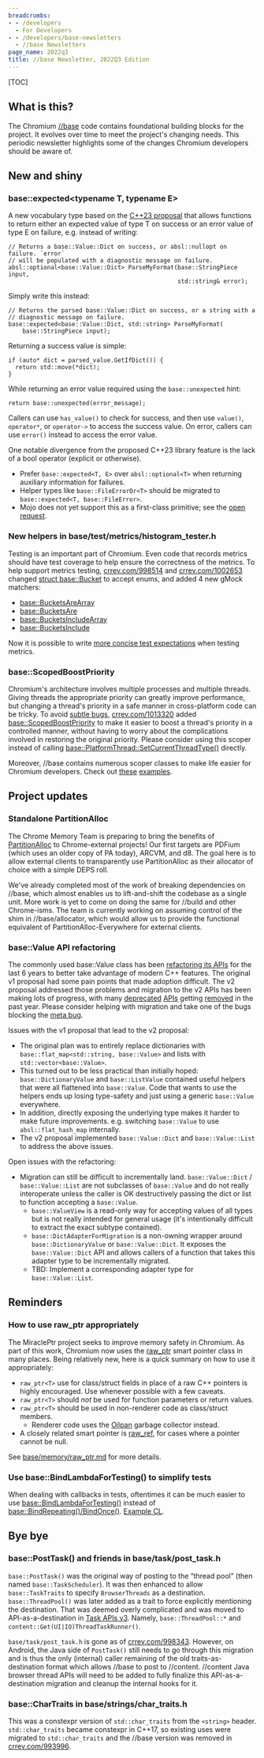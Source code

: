 ```yaml
---
breadcrumbs:
- - /developers
  - For Developers
- - /developers/base-newsletters
  - //base Newsletters
page_name: 2022q3
title: //base Newsletter, 2022Q3 Edition
---
```


[TOC]

## What is this?

The Chromium
[//base](https://chromium.googlesource.com/chromium/src/+/9e001703a2/base/) code
contains foundational building blocks for the project. It evolves over time to
meet the project's changing needs. This periodic newsletter highlights some of
the changes Chromium developers should be aware of.

## New and shiny

### base::expected<typename T, typename E>

A new vocabulary type based on the
[C++23 proposal](https://www.open-std.org/jtc1/sc22/wg21/docs/papers/2021/p0323r11.html)
that allows functions to return either an expected value of type T on success or
an error value of type E on failure, e.g. instead of writing:

```
// Returns a base::Value::Dict on success, or absl::nullopt on failure. `error`
// will be populated with a diagnostic message on failure.
absl::optional<base::Value::Dict> ParseMyFormat(base::StringPiece input,
                                                std::string& error);
```

Simply write this instead:

```
// Returns the parsed base::Value::Dict on success, or a string with a
// diagnostic message on failure.
base::expected<base::Value::Dict, std::string> ParseMyFormat(
    base::StringPiece input);

```

Returning a success value is simple:

```
if (auto* dict = parsed_value.GetIfDict()) {
  return std::move(*dict);
}
```

While returning an error value required using the `base::unexpected` hint:

```
return base::unexpected(error_message);
```

Callers can use `has_value()` to check for success, and then use `value()`,
`operator*`, or `operator->` to access the success value. On error, callers can
use `error()` instead to access the error value.

One notable divergence from the proposed C++23 library feature is the lack of a
bool operator (explicit or otherwise).

*   Prefer `base::expected<T, E>` over `absl::optional<T>` when returning
    auxiliary information for failures.
*   Helper types like `base::FileErrorOr<T>` should be migrated to
    `base::expected<T, base::FileError>`.
*   Mojo does not yet support this as a first-class primitive; see the
    [open request](https://crbug.com/1327821).

### New helpers in base/test/metrics/histogram\_tester.h

Testing is an important part of Chromium. Even code that records metrics should
have test coverage to help ensure the correctness of the metrics. To help
support metrics testing, [crrev.com/998514](https://crrev.com/998514) and
[crrev.com/1002653](https://rrev.com/1002653) changed
[struct base::Bucket](https://chromium.googlesource.com/chromium/src/+/9e001703a2/base/test/metrics/histogram_tester.h#200)
to accept enums, and added 4 new gMock matchers:

*   [base::BucketsAreArray](https://chromium.googlesource.com/chromium/src/+/9e001703a2/base/test/metrics/histogram_tester.h#241)
*   [base::BucketsAre](https://chromium.googlesource.com/chromium/src/+/9e001703a2/base/test/metrics/histogram_tester.h#248)
*   [base::BucketsIncludeArray](https://chromium.googlesource.com/chromium/src/+/9e001703a2/base/test/metrics/histogram_tester.h#265)
*   [base::BucketsInclude](https://chromium.googlesource.com/chromium/src/+/9e001703a2/base/test/metrics/histogram_tester.h#289)

Now it is possible to write
[more concise test expectations](https://chromium.googlesource.com/chromium/src/+/9e001703a2/components/password_manager/core/browser/store_metrics_reporter_unittest.cc#1058)
when testing metrics.

### base::ScopedBoostPriority

Chromium's architecture involves multiple processes and multiple threads. Giving
threads the appropriate priority can greatly improve performance, but changing a
thread's priority in a safe manner in cross-platform code can be tricky. To
avoid [subtle bugs](https://crbug.com/1335489),
[crrev.com/1013320](https://crrev.com/1013320) added
[base::ScopedBoostPriority](https://chromium.googlesource.com/chromium/src/+/9e001703a2/base/threading/scoped_thread_priority.h)
to make it easier to boost a thread's priority in a controlled manner, without
having to worry about the complications involved in restoring the original
priority. Please consider using this scoper instead of calling
[base::PlatformThread::SetCurrentThreadType()](https://chromium.googlesource.com/chromium/src/+/9e001703a2/base/threading/platform_thread.h#240)
directly.

Moreover, //base contains numerous scoper classes to make life easier for
Chromium developers. Check out
[these](https://chromium.googlesource.com/chromium/src/+/9e001703a2/base/files/scoped_temp_dir.h#8)
[examples](https://chromium.googlesource.com/chromium/src/+/9e001703a2/base/test/scoped_mock_clock_override.h#15).

## Project updates

### Standalone PartitionAlloc

The Chrome Memory Team is preparing to bring the benefits of
[PartitionAlloc](https://chromium.googlesource.com/chromium/src/+/9e001703a2/base/allocator/partition_allocator/PartitionAlloc.md)
to Chrome-external projects! Our first targets are PDFium (which uses an older
copy of PA today), ARCVM, and d8. The goal here is to allow external clients to
transparently use PartitionAlloc as their allocator of choice with a simple DEPS
roll.

We've already completed most of the work of breaking dependencies on //base,
which almost enables us to lift-and-shift the codebase as a single unit. More
work is yet to come on doing the same for //build and other Chrome-isms. The
team is currently working on assuming control of the shim in //base/allocator,
which would allow us to provide the functional equivalent of
PartitionAlloc-Everywhere for external clients.

### base::Value API refactoring

The commonly used base::Value class has been
[refactoring its APIs](https://docs.google.com/document/d/1CwYuMXnVQsRsghwVzEkWj9GZzfERputSLQaKx5xLhjQ/edit)
for the last 6 years to better take advantage of modern C++ features. The
original v1 proposal had some pain points that made adoption difficult. The v2
proposal addressed those problems and migration to the v2 APIs has been making
lots of progress, with many [deprecated](https://crbug.com/1187045)
[APIs](https://crbug.com/1187066) getting [removed](https://crbug.com/1187100)
in the past year. Please consider helping with migration and take one of the
bugs blocking the [meta bug](https://crbug.com/1187001).

Issues with the v1 proposal that lead to the v2 proposal:

*   The original plan was to entirely replace dictionaries with
    `base::flat_map<std::string, base::Value>` and lists with
    `std::vector<base::Value>`.
*   This turned out to be less practical than initially hoped:
    `base::DictionaryValue` and `base::ListValue` contained useful helpers that
    were all flattened into `base::Value`. Code that wants to use the helpers
    ends up losing type-safety and just using a generic `base::Value`
    everywhere.
*   In addition, directly exposing the underlying type makes it harder to make
    future improvements. e.g. switching `base::Value` to use
    `absl::flat_hash_map` internally.
*   The v2 proposal implemented `base::Value::Dict` and `base::Value::List` to
    address the above issues.

Open issues with the refactoring:

*   Migration can still be difficult to incrementally land. `base::Value::Dict`
    / `base::Value::List` are not subclasses of `base::Value` and do not really
    interoperate unless the caller is OK destructively passing the dict or list
    to function accepting a `base::Value`.
    *   `base::ValueView` is a read-only way for accepting values of all types
        but is not really intended for general usage (it's intentionally
        difficult to extract the exact subtype contained).
    *   `base::DictAdapterForMigration` is a non-owning wrapper around
        `base::DictionaryValue` or `base::Value::Dict`. It exposes the
        `base::Value::Dict` API and allows callers of a function that takes this
        adapter type to be incrementally migrated.
    *   TBD: Implement a corresponding adapter type for `base::Value::List`.

## Reminders

### How to use raw\_ptr appropriately

The MiraclePtr project seeks to improve memory safety in Chromium. As part of
this work, Chromium now uses the
[raw\_ptr](https://chromium.googlesource.com/chromium/src/+/9e001703a2/base/memory/raw_ptr.h)
smart pointer class in many places. Being relatively new, here is a quick
summary on how to use it appropriately:

*   `raw_ptr<T>` use for class/struct fields in place of a raw C++ pointers is
    highly encouraged. Use whenever possible with a few caveats.
*   `raw_ptr<T>` should *not* be used for function parameters or return values.
*   `raw_ptr<T>` should be used in non-renderer code as class/struct members.
    *   Renderer code uses the
        [Oilpan](https://chromium.googlesource.com/chromium/src/+/9e001703a2/third_party/blink/renderer/platform/heap/BlinkGCAPIReference.md)
        garbage collector instead.
*   A closely related smart pointer is
    [raw\_ref](https://chromium.googlesource.com/chromium/src/+/9e001703a2/base/memory/raw_ref.h),
    for cases where a pointer cannot be null.

See
[base/memory/raw\_ptr.md](https://chromium.googlesource.com/chromium/src/+/9e001703a2/base/memory/raw_ptr.md)
for more details.

### Use base::BindLambdaForTesting() to simplify tests

When dealing with callbacks in tests, oftentimes it can be much easier to use
[base::BindLambdaForTesting()](https://chromium.googlesource.com/chromium/src/+/9e001703a2/base/test/bind.h#48)
instead of
[base::BindRepeating()/BindOnce()](https://chromium.googlesource.com/chromium/src/+/9e001703a2/base/bind.h#22).
[Example CL](https://crrev.com/1035144).

## Bye bye

### base::PostTask() and friends in base/task/post\_task.h

`base::PostTask()` was the original way of posting to the “thread pool” (then
named `base::TaskScheduler`). It was then enhanced to allow `base::TaskTraits`
to specify `BrowserThreads` as a destination. `base::ThreadPool()` was later
added as a trait to force explicitly mentioning the destination. That was deemed
overly complicated and was moved to API-as-a-destination in
[Task APIs v3](https://docs.google.com/document/d/1tssusPykvx3g0gvbvU4HxGyn3MjJlIylnsH13-Tv6s4/edit).
Namely, `base::ThreadPool::*` and `content::Get(UI|IO)ThreadTaskRunner()`.

`base/task/post_task.h` is gone as of
[crrev.com/998343](https://crrev.com/998343). However, on Android, the Java side
of `PostTask()` still needs to go through this migration and is thus the only
(internal) caller remaining of the old traits-as-destination format which allows
//base to post to //content. //content Java browser thread APIs will need to be
added to fully finalize this API-as-a-destination migration and cleanup the
internal hooks for it.

### base::CharTraits in base/strings/char\_traits.h

This was a constexpr version of `std::char_traits` from the `<string>` header.
`std::char_traits` became constexpr in C++17, so existing uses were migrated to
`std::char_traits` and the //base version was removed in
[crrev.com/993996](https://crrev.com/993996).
